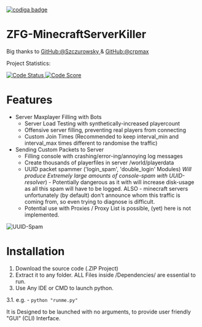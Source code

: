 <a href="https://app.codiga.io/hub/user/github/WarBringerLT">
   <img src="https://api.codiga.io/public/badge/user/github/WarBringerLT?style=dark" alt="codiga badge" />
</a>



# ZFG-MinecraftServerKiller

Big thanks to <a href="https://github.com/Szczurowsky">GitHub:@Szczurowsky </a> & <a href="https://github.com/crpmax"> GitHub:@crpmax</a>

Project Statistics:

<a href="https://app.codiga.io/hub/user/github/WarBringerLT">
   <img src="https://api.codiga.io/project/33754/status/svg" alt="Code Status" />
</a>

<a href="https://app.codiga.io/hub/user/github/WarBringerLT">
   <img src="https://api.codiga.io/project/33754/score/svg" alt="Code Score" />
</a>


# Features

- Server Maxplayer Filling with Bots
   - Server Load Testing with synthetically-increased playercount
   - Offensive server filling, preventing real players from connecting
   - Custom Join Times (Recommended to keep interval_min and interval_max times different to randomise the traffic)
- Sending Custom Packets to Server
   - Filling console with crashing/error-ing/annoying log messages
   - Create thousands of playerfiles in server /world/playerdata 
   - UUID packet spammer ('login_spam', 'double_login' Modules) *Will produce Extremely large amounts of console-spam with UUID-resolver*) - Potentially dangerous as it with will increase disk-usage as all this spam will have to be logged. ALSO - minecraft servers unfortunately (by default) don't announce whom this traffic is coming from, so even trying to diagnose is difficult.
   - Potential use with Proxies / Proxy List is possible, (yet) here is not implemented. 

![UUID-Spam](https://serving.photos.photobox.com/1831052688c07e14a1a1e4f81094dad9f5924e975b4b50581242017adc63bf0d6569ee7b.jpg "UUID Resolver Abuse")


#


# Installation

1. Download the source code (.ZIP Project)
2. Extract it to any folder. ALL Files inside /Dependencies/ are essential to run.
3. Use Any IDE or CMD to launch python.

3.1. e.g. - ``python "runme.py"``

It is Designed to be launched with no arguments, to provide user friendly "GUI" (CLI) Interface.



    
